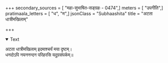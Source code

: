 +++
secondary_sources = [ "महा-सुभाषित-सङ्ग्रहः - 0474",]
meters = [ "उपगीति",]
pratimaala_letters = [ "ध", "म",]
jsonClass = "Subhaashita"
title = "अटता धात्रीमखिलाम्"

+++

<details open><summary>Text</summary>

अटता धात्रीमखिलाम् इदमाश्चर्यं मया दृष्टम्।  
धनदोऽपि नयननन्दन परिहरसि यदुग्रसंपर्कम्॥
</details>
